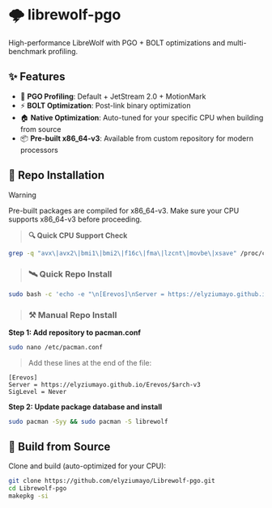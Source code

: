# 🌩️ librewolf-pgo

High-performance LibreWolf with PGO + BOLT optimizations and multi-benchmark profiling.

## ✨ Features

- 👤 **PGO Profiling**: Default + JetStream 2.0 + MotionMark
- ⚡ **BOLT Optimization**: Post-link binary optimization
- 🏠 **Native Optimization**: Auto-tuned for your specific CPU when building from source
- 📦 **Pre-built x86_64-v3**: Available from custom repository for modern processors

## 💾 Repo Installation
> [!WARNING]
> Pre-built packages are compiled for x86_64-v3. Make sure your CPU supports x86_64-v3 before proceeding.
> > **🔍 Quick CPU Support Check** 
> ```bash
> grep -q "avx\|avx2\|bmi1\|bmi2\|f16c\|fma\|lzcnt\|movbe\|xsave" /proc/cpuinfo && echo "✅ x86_64-v3 supported" || echo "❌ x86_64-v3 not supported"
> ```

> ### 🛰️ Quick Repo Install
```bash
sudo bash -c 'echo -e "\n[Erevos]\nServer = https://elyziumayo.github.io/Erevos/\$arch-v3\nSigLevel = Never" >> /etc/pacman.conf && pacman -Syy && pacman -S librewolf'
```

> ### **⚒️ Manual Repo Install**

**Step 1: Add repository to pacman.conf**
```bash
sudo nano /etc/pacman.conf
```
> Add these lines at the end of the file:
```
[Erevos]
Server = https://elyziumayo.github.io/Erevos/$arch-v3
SigLevel = Never
```

**Step 2: Update package database and install**
```bash
sudo pacman -Syy && sudo pacman -S librewolf
```

## 🔨 Build from Source
Clone and build (auto-optimized for your CPU):
```bash
git clone https://github.com/elyziumayo/Librewolf-pgo.git
cd Librewolf-pgo
makepkg -si
```

